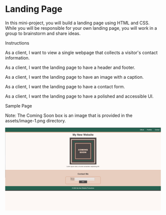 # Landing Page

In this mini-project, you will build a landing page using HTML and CSS. While you will be responsible for your own landing page, you will work in a group to brainstorm and share ideas.

Instructions

As a client, I want to view a single webpage that collects a visitor's contact information.

As a client, I want the landing page to have a header and footer.

As a client, I want the landing page to have an image with a caption.

As a client, I want the landing page to have a contact form.

As a client, I want the landing page to have a polished and accessible UI.

Sample Page

Note: The Coming Soon box is an image that is provided in the assets/image-1.png directory.

![Image](Images/sample-page.png)
